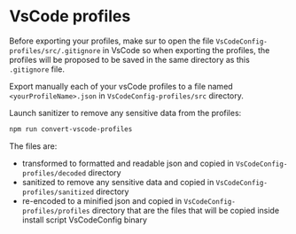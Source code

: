 # VsCode profiles

Before exporting your profiles, make sur to open the file
`VsCodeConfig-profiles/src/.gitignore` in VsCode so when exporting the profiles,
the profiles will be proposed to be saved in the same directory as this
`.gitignore` file.

Export manually each of your vsCode profiles to a file named
`<yourProfileName>.json` in `VsCodeConfig-profiles/src` directory.

Launch sanitizer to remove any sensitive data from the profiles:

```bash
npm run convert-vscode-profiles
```

The files are:

- transformed to formatted and readable json and copied in
  `VsCodeConfig-profiles/decoded` directory
- sanitized to remove any sensitive data and copied in
  `VsCodeConfig-profiles/sanitized` directory
- re-encoded to a minified json and copied in `VsCodeConfig-profiles/profiles`
  directory that are the files that will be copied inside install script
  VsCodeConfig binary
